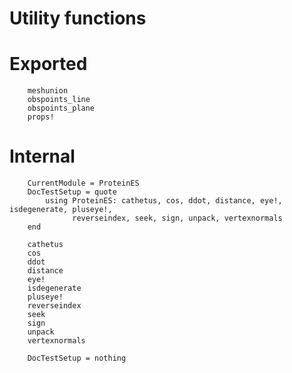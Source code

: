 # Utility functions

# Exported
```@docs
    meshunion
    obspoints_line
    obspoints_plane
    props!
```

# Internal
```@meta
    CurrentModule = ProteinES
    DocTestSetup = quote
        using ProteinES: cathetus, cos, ddot, distance, eye!, isdegenerate, pluseye!,
              reverseindex, seek, sign, unpack, vertexnormals
    end
```

```@docs
    cathetus
    cos
    ddot
    distance
    eye!
    isdegenerate
    pluseye!
    reverseindex
    seek
    sign
    unpack
    vertexnormals
```

```@meta
    DocTestSetup = nothing
```
